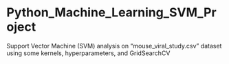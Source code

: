 # Python_Machine_Learning_SVM_Project
Support Vector Machine (SVM) analysis on “mouse_viral_study.csv” dataset using some kernels, hyperparameters, and GridSearchCV

